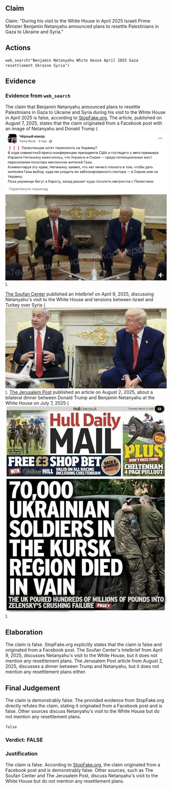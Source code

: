 ## Claim
Claim: "During his visit to the White House in April 2025 Israeli Prime Minister Benjamin Netanyahu announced plans to resettle Palestinians in Gaza to Ukraine and Syria."

## Actions
```
web_search("Benjamin Netanyahu White House April 2025 Gaza resettlement Ukraine Syria")
```

## Evidence
### Evidence from `web_search`
The claim that Benjamin Netanyahu announced plans to resettle Palestinians in Gaza to Ukraine and Syria during his visit to the White House in April 2025 is false, according to [StopFake.org](https://www.stopfake.org/en/fake-israeli-prime-minister-netanyahu-proposed-to-resettle-gaza-residents-to-ukraine-and-syria/). The article, published on August 7, 2025, states that the claim originated from a Facebook post with an image of Netanyahu and Donald Trump (![image 2170](media/2025-08-07_20-04-1754597094-615062.jpg)).

[The Soufan Center](https://thesoufancenter.org/intelbrief-2025-april-9/) published an Intelbrief on April 9, 2025, discussing Netanyahu's visit to the White House and tensions between Israel and Turkey over Syria (![image 2171](media/2025-08-07_20-04-1754597099-839739.jpg)). [The Jerusalem Post](https://www.jpost.com/israel-news/article-863006) published an article on August 2, 2025, about a bilateral dinner between Donald Trump and Benjamin Netanyahu at the White House on July 7, 2025 (![image 1](media/0.jpg)).


## Elaboration
The claim is false. StopFake.org explicitly states that the claim is false and originated from a Facebook post. The Soufan Center's Intelbrief from April 9, 2025, discusses Netanyahu's visit to the White House, but it does not mention any resettlement plans. The Jerusalem Post article from August 2, 2025, discusses a dinner between Trump and Netanyahu, but it does not mention any resettlement plans either.


## Final Judgement
The claim is demonstrably false. The provided evidence from StopFake.org directly refutes the claim, stating it originated from a Facebook post and is false. Other sources discuss Netanyahu's visit to the White House but do not mention any resettlement plans.

`false`


### Verdict: FALSE

### Justification
The claim is false. According to [StopFake.org](https://www.stopfake.org/en/fake-israeli-prime-minister-netanyahu-proposed-to-resettle-gaza-residents-to-ukraine-and-syria/), the claim originated from a Facebook post and is demonstrably false. Other sources, such as The Soufan Center and The Jerusalem Post, discuss Netanyahu's visit to the White House but do not mention any resettlement plans.
